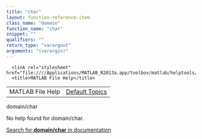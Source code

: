 ```yaml
---
title: "char"
layout: function-reference-item
class_name: "domain"
function_name: "char"
snippet: ""
qualifiers: ""
return_type: "varargout"
arguments: "(varargin)"
---
```


<html>
   <head>
      <meta http-equiv="Content-Type" content="text/html; charset=utf-8">
   
      <link rel="stylesheet" href="file:////Applications/MATLAB_R2013a.app/toolbox/matlab/helptools/private/helpwin.css">
      <title>MATLAB File Help</title>
   </head>
   <body>
      <!--Single-page help-->
      <table border="0" cellspacing="0" width="100%">
         <tr class="subheader">
            <td class="headertitle">MATLAB File Help</td>
            <td class="subheader-right"><a href="matlab:helpwin">Default Topics</a></td>
         </tr>
      </table>
      <div class="title">domain/char</div>
      <!--No help found-->
      <p>No help found for <span class="helptopic">domain/char</span>.
      </p>
      <p><a href="matlab:docsearch('domain/char')">
            Search for <b>domain/char</b> in documentation
            </a></p>
   </body>
</html>
